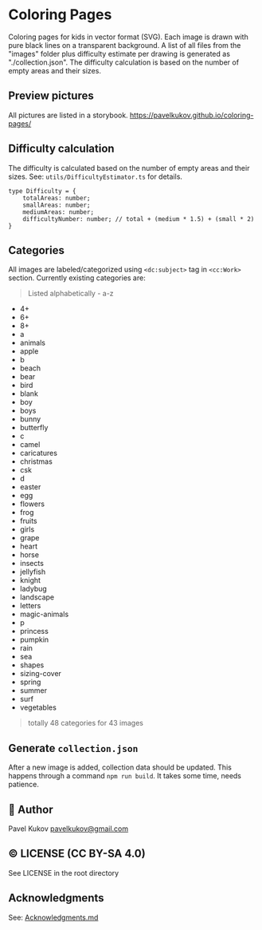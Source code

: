 # Coloring Pages

Coloring pages for kids in vector format (SVG). Each image is drawn with pure black lines on a transparent background.
A list of all files from the "images" folder plus difficulty estimate per drawing is generated as "./collection.json". The difficulty calculation is based on the number of empty areas and their sizes.

## Preview pictures

All pictures are listed in a storybook.
https://pavelkukov.github.io/coloring-pages/

## Difficulty calculation

The difficulty is calculated based on the number of empty areas and their sizes.
See: `utils/DifficultyEstimator.ts` for details.

```
type Difficulty = {
    totalAreas: number;
    smallAreas: number;
    mediumAreas: number;
    difficultyNumber: number; // total + (medium * 1.5) + (small * 2)
}
```

## Categories

All images are labeled/categorized using `<dc:subject>` tag in `<cc:Work>` section. Currently existing categories are:

> Listed alphabetically -  a-z

* 4+
* 6+
* 8+
* a
* animals
* apple
* b
* beach
* bear
* bird
* blank
* boy
* boys
* bunny
* butterfly
* c
* camel
* caricatures
* christmas
* csk
* d
* easter
* egg
* flowers
* frog
* fruits
* girls
* grape
* heart
* horse
* insects
* jellyfish
* knight
* ladybug
* landscape
* letters
* magic-animals
* p
* princess
* pumpkin
* rain
* sea
* shapes
* sizing-cover
* spring
* summer
* surf
* vegetables

> totally 48 categories for 43 images

## Generate `collection.json`

After a new image is added, collection data should be updated. This happens through a command `npm run build`. It takes some time, needs patience.

## 👋 Author

Pavel Kukov <pavelkukov@gmail.com>

## © LICENSE (CC BY-SA 4.0)

See LICENSE in the root directory

## Acknowledgments

See: [Acknowledgments.md](Acknowledgments.md)
